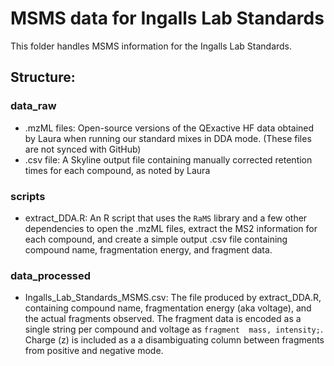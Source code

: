 MSMS data for Ingalls Lab Standards
================

This folder handles MSMS information for the Ingalls Lab Standards.

## Structure:
### data_raw

 - .mzML files: Open-source versions of the QExactive HF data obtained by Laura when
running our standard mixes in DDA mode. (These files are not synced with GitHub)
 - .csv file: A Skyline output file containing manually corrected retention times for
each compound, as noted by Laura

### scripts

 - extract_DDA.R: An R script that uses the `RaMS` library and a few other dependencies
to open the .mzML files, extract the MS2 information for each compound, and create a 
simple output .csv file containing compound name, fragmentation energy, and fragment data.

### data_processed

 - Ingalls_Lab_Standards_MSMS.csv: The file produced by extract_DDA.R, containing 
compound name, fragmentation energy (aka voltage), and the actual fragments observed.
The fragment data is encoded as a single string per compound and voltage as `fragment 
mass, intensity;`. Charge (z) is included as a a disambiguating column between
fragments from positive and negative mode.